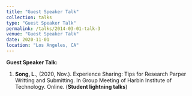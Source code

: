 ```yaml
---
title: "Guest Speaker Talk"
collection: talks
type: "Guest Speaker Talk"
permalink: /talks/2014-03-01-talk-3
venue: "Guest Speaker Talk"
date: 2020-11-01
location: "Los Angeles, CA"
---
```

**Guest Speaker Talk:** <br>
1.  **Song, L.**, (2020, Nov.). Experience Sharing: Tips for Research Parper Writting and Submitting. In Group Meeting of Harbin Institute of Technology. Online. (**Student lightning talks**)


